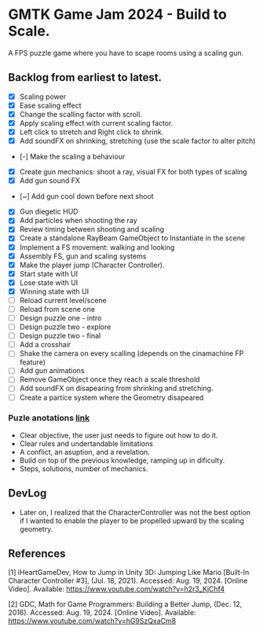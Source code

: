 # GMTK Game Jam 2024 - Build to Scale.
A FPS puzzle game where you have to scape rooms using a scaling gun.

## Backlog from earliest to latest.
- [x] Scaling power
- [x] Ease scaling effect
- [x] Change the scalling factor with scroll.
- [x] Apply scaling effect with current scaling factor.
- [x] Left click to stretch and Right click to shrink.
- [x] Add soundFX on shrinking, stretching (use the scale factor to alter pitch)
- [-] Make the scaling a behaviour  
- [x] Create gun mechanics: shoot a ray, visual FX for both types of scaling
- [x] Add gun sound FX
- [~] Add gun cool down before next shoot
- [x] Gun diegetic HUD
- [x] Add particles when shooting the ray
- [x] Review timing between shooting and scaling
- [x] Create a standalone RayBeam GameObject to Instantiate in the scene
- [x] Implement a FS movement: walking and looking
- [x] Assembly FS, gun and scaling systems
- [x] Make the player jump (Character Controller).
- [x] Start state with UI
- [x] Lose state with UI
- [x] Winning state with UI
- [ ] Reload current level/scene
- [ ] Reload from scene one
- [ ] Design puzzle one - intro
- [ ] Design puzzle two - explore
- [ ] Design puzzle two - final
- [ ] Add a crosshair 
- [ ] Shake the camera on every scalling (depends on the cinamachine FP feature)
- [ ] Add gun animations
- [ ] Remove GameObject once they reach a scale threshold
- [ ] Add soundFX on disapearing from shrinking and stretching.
- [ ] Create a partice system where the Geometry disapeared

### Puzle anotations [link](https://www.youtube.com/watch?v=zsjC6fa_YBg)
- Clear objective, the user just needs to figure out how to do it.
- Clear rules and undertandable limitations
- A conflict, an asuption, and a revelation.
- Build on top of the previous knowledge, ramping up in dificulty.
- Steps, solutions, number of mechanics.

## DevLog
- Later on, I realized that the CharacterController was not the best option if I wanted to enable the player to be propelled upward by the scaling geometry.

## References
[1] iHeartGameDev, How to Jump in Unity 3D: Jumping Like Mario [Built-In Character Controller #3], (Jul. 18, 2021). Accessed: Aug. 19, 2024. [Online Video]. Available: https://www.youtube.com/watch?v=h2r3_KjChf4

[2] GDC, Math for Game Programmers: Building a Better Jump, (Dec. 12, 2016). Accessed: Aug. 19, 2024. [Online Video]. Available: https://www.youtube.com/watch?v=hG9SzQxaCm8
